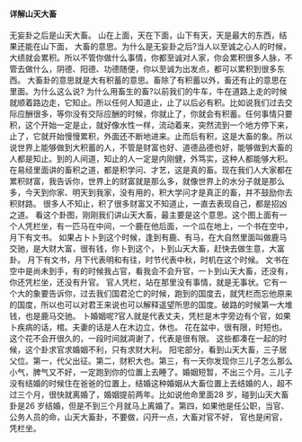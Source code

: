 #### 详解山天大畜

无妄卦之后是山天大畜。 山在上面，天在下面，山下有天，天是最大的东西，结果还能在山下面， 大畜的意思。为什么是无妄卦之后?当人以至诚之心人的时候，大绩就会累积。所以不管你做什么事情，你都至诚对人家，你会累积很多人脉，不管去做什么，阴德、阳德、功德随便，你以至诚为出发点，都可以累积到很多东西。
大畜卦的意思就是大有积蓄的意思。畜除了有积蓄以外，畜还有止的意思在里面。为什么这么说? 为什么用畜生的畜?以前我们的牛车，牛在道路上走的时候就顺着路边走，它知止。所以任何人知道止，止了以后必有积。比如说我们过去交际应酬很多，等你没有交际应酬的时候，你就止了，你就会有积蓄。任何事情只要积，这个开始一定是止，就好像水性一样，流动着来，突然流到一个地方停下来，止了，它就开始慢慢累积，外面还不断地进来。止而后有积，这是大畜的象。所以说世界上能够做到大积蓄的人，不管是财富也好、道德品德也好，能够做到大畜的人都是知止。到的人间道，知止的人一定是内刚健，外笃实，这种人都能够大积。
在易经里面讲的畜积之道，都是积学问、才艺，这是真的畜。现在我们人大家都在累积财富，我告诉你，世界上的财富就是那么多，就像世界上的水分子就是那么多，今天到你家、明天到我家，没有用的，积大学问才是真正的畜，并不鼓励你去积财路。
很多人不知止，积了很多财富又不知道止，一直去表现自己，都是招凶之道。
看这个卦图，刚刚我们讲山天大畜，最主要是这个意思。这个图上面有一个人凭栏坐，有一匹马在中间，一个鹿在他后面，一个瓜在地上，一个书在空中，月下有文书。
如果占卜卜到这个时候，逢到有鹿、有马，在大自然里面叫做鹿马交驰，是大财大富，很有钱，你卜到这个，卜到山天大畜，赶快去做生意，大富卦。
月下有文书，月下代表明和有往，时节代表中秋，时机在这个时候。
文书在空中是尚未到手，有的时候我占官，看我会不会升官，一卜到山天大畜，还没有，你还凭栏坐，还没有升官。
官人凭栏，站在那里没有事情，就是无事状。它有一个大的象要告诉你，过去我们国君沦亡的时候，跑到的国度去，就凭栏而忘他原来的国度，所以也可以对君王来说也可以解释遥望所思的国度。破路的时候第一大堆钱，也是鹿马交驰。
卜婚姻呢?官人就是代表丈夫，凭栏是木字旁边有个官，如果卜疾病的话，棺。夫妻的话是人在木边立，休也。
花在盆中，很有限，时短也。这个花不会开很久的，一段时间就凋谢了，代表是很有限。
这些都凑在一起的时候，这个卦求官求婚姻不利，只有求财大利。
阳宅部分，看到山天大畜，三子居父位。第一，代父出征。第二，财积大也。第三，有一天你发现你三儿子怎么那么小气，脾气又不好，一定跑到你的位置上去睡了。婚姻短暂，不出三个月。三儿子没有结婚的时候住在爸爸的位置上，结婚这种婚姻从大畜位置上去结婚的人，超不过三个月，很快就离婚了，婚姻提前两年。比如说他命里面28 岁，碰到山天大畜卦是26 岁结婚，但是不到三个月就马上离婚了。第四，如果他是任公职，当官、公务人员的命，山天大畜卦，不要做，闪开一点，大畜对官不好， 官也是闲官，凭栏坐。
